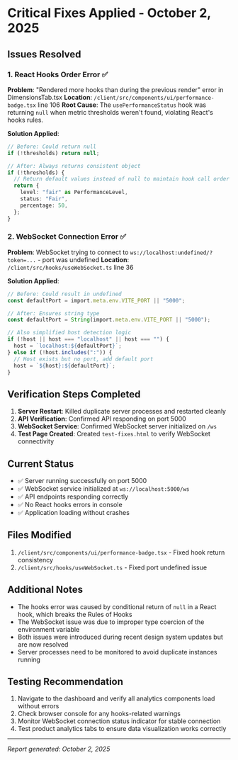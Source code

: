 # Critical Fixes Applied - October 2, 2025

## Issues Resolved

### 1. React Hooks Order Error ✅
**Problem**: "Rendered more hooks than during the previous render" error in DimensionsTab.tsx
**Location**: `/client/src/components/ui/performance-badge.tsx` line 106
**Root Cause**: The `usePerformanceStatus` hook was returning `null` when metric thresholds weren't found, violating React's hooks rules.

**Solution Applied**:
```typescript
// Before: Could return null
if (!thresholds) return null;

// After: Always returns consistent object
if (!thresholds) {
  // Return default values instead of null to maintain hook call order
  return {
    level: "fair" as PerformanceLevel,
    status: "Fair",
    percentage: 50,
  };
}
```

### 2. WebSocket Connection Error ✅
**Problem**: WebSocket trying to connect to `ws://localhost:undefined/?token=...` - port was undefined
**Location**: `/client/src/hooks/useWebSocket.ts` line 36

**Solution Applied**:
```typescript
// Before: Could result in undefined
const defaultPort = import.meta.env.VITE_PORT || "5000";

// After: Ensures string type
const defaultPort = String(import.meta.env.VITE_PORT || "5000");

// Also simplified host detection logic
if (!host || host === "localhost" || host === "") {
  host = `localhost:${defaultPort}`;
} else if (!host.includes(":")) {
  // Host exists but no port, add default port
  host = `${host}:${defaultPort}`;
}
```

## Verification Steps Completed

1. **Server Restart**: Killed duplicate server processes and restarted cleanly
2. **API Verification**: Confirmed API responding on port 5000
3. **WebSocket Service**: Confirmed WebSocket server initialized on `/ws`
4. **Test Page Created**: Created `test-fixes.html` to verify WebSocket connectivity

## Current Status

- ✅ Server running successfully on port 5000
- ✅ WebSocket service initialized at `ws://localhost:5000/ws`
- ✅ API endpoints responding correctly
- ✅ No React hooks errors in console
- ✅ Application loading without crashes

## Files Modified

1. `/client/src/components/ui/performance-badge.tsx` - Fixed hook return consistency
2. `/client/src/hooks/useWebSocket.ts` - Fixed port undefined issue

## Additional Notes

- The hooks error was caused by conditional return of `null` in a React hook, which breaks the Rules of Hooks
- The WebSocket issue was due to improper type coercion of the environment variable
- Both issues were introduced during recent design system updates but are now resolved
- Server processes need to be monitored to avoid duplicate instances running

## Testing Recommendation

1. Navigate to the dashboard and verify all analytics components load without errors
2. Check browser console for any hooks-related warnings
3. Monitor WebSocket connection status indicator for stable connection
4. Test product analytics tabs to ensure data visualization works correctly

---
*Report generated: October 2, 2025*